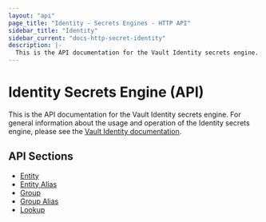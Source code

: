 ```yaml
---
layout: "api"
page_title: "Identity - Secrets Engines - HTTP API"
sidebar_title: "Identity"
sidebar_current: "docs-http-secret-identity"
description: |-
  This is the API documentation for the Vault Identity secrets engine.
---
```


# Identity Secrets Engine (API)

This is the API documentation for the Vault Identity secrets engine. For general
information about the usage and operation of the Identity secrets engine, please
see the [Vault Identity documentation](/docs/secrets/identity/index.html).

## API Sections

 * [Entity](entity.html)
 * [Entity Alias](entity-alias.html)
 * [Group](group.html)
 * [Group Alias](group-alias.html)
 * [Lookup](lookup.html)
